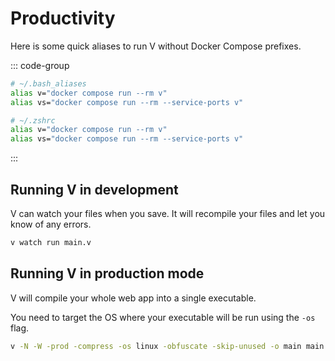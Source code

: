 # Productivity

Here is some quick aliases to run V without Docker Compose prefixes.

::: code-group

```bash [Linux]
# ~/.bash_aliases
alias v="docker compose run --rm v"
alias vs="docker compose run --rm --service-ports v"
```

```bash [Mac]
# ~/.zshrc
alias v="docker compose run --rm v"
alias vs="docker compose run --rm --service-ports v"
```

:::

## Running V in development

V can watch your files when you save. It will recompile your files and let you know of any errors.

```bash
v watch run main.v
```

## Running V in production mode

V will compile your whole web app into a single executable.

You need to target the OS where your executable will be run using the `-os` flag.

```bash
v -N -W -prod -compress -os linux -obfuscate -skip-unused -o main main.v
```
